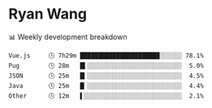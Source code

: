 # Ryan Wang

 <!-- waka-box start -->
📊 Weekly development breakdown
```text
Vue.js     🕓 7h29m █████████████████████▉░░░░░░ 78.1%
Pug        🕓 28m   █▍░░░░░░░░░░░░░░░░░░░░░░░░░░  5.0%
JSON       🕓 25m   █▎░░░░░░░░░░░░░░░░░░░░░░░░░░  4.5%
Java       🕓 25m   █▏░░░░░░░░░░░░░░░░░░░░░░░░░░  4.4%
Other      🕓 12m   ▌░░░░░░░░░░░░░░░░░░░░░░░░░░░  2.1%
```
<!-- Powered by https://github.com/YouEclipse/waka-box-go . -->
<!-- waka-box end -->